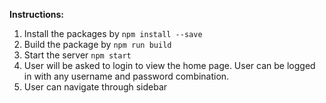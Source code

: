 **Instructions:**

1. Install the packages by `npm install --save`
2. Build the package by `npm run build`
3. Start the server `npm start`
4. User will be asked to login to view the home page. User can be logged in with any username and password combination.
5. User can navigate through sidebar
